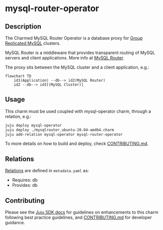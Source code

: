 # mysql-router-operator

## Description

The Charmed MySQL Router Operator is a database proxy for [Group Replicated
MySQL](https://dev.mysql.com/doc/refman/8.0/en/mysql-innodb-cluster-introduction.html)
clusters.

MySQL Router is a middleware that provides transparent routing of MySQL servers
and client applications. More info at [MySQL Router](https://dev.mysql.com/doc/mysql-router/8.0/en/).

The proxy sits between the MySQL cluster and a client application, e.g.:

```mermaid
flowchart TD
    id1(Application) --db--> id2(MySQL Router)
    id2 --db--> id3[(MySQL Cluster)]
```

## Usage

This charm must be used coupled with mysql-operator charm, through a relation, e.g.:

```bash
juju deploy mysql-operator
juju deploy ./mysqlrouter_ubuntu-20.04-amd64.charm
juju add-relation mysql-operator mysql-router-operator
```

To more details on how to build and deploy, check
[CONTRIBUTING.md](https://github.com/canonical/mysql-router-operator/blob/main/CONTRIBUTING.md).

## Relations

[Relations](https://juju.is/docs/sdk/relations) are defined in `metadata.yaml` as:

* Requires: db
* Provides: db

## Contributing

Please see the [Juju SDK docs](https://juju.is/docs/sdk) for guidelines on
enhancements to this charm following best practice guidelines, and
[CONTRIBUTING.md](https://github.com/canonical/mysql-router-operator/blob/main/CONTRIBUTING.md)
for developer guidance.
